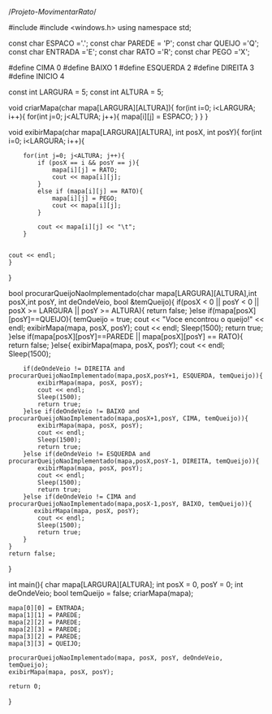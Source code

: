 /*Projeto-MovimentarRato*/


#include <iostream>
#include <windows.h>
using namespace std;

const char ESPACO ='.';
const char PAREDE = 'P';
const char QUEIJO ='Q';
const char ENTRADA ='E';
const char RATO ='R';
const char PEGO ='X';

#define CIMA 0
#define BAIXO 1
#define ESQUERDA 2
#define DIREITA 3
#define INICIO 4

const int LARGURA = 5;
const int ALTURA = 5;

void criarMapa(char mapa[LARGURA][ALTURA]){
    for(int i=0; i<LARGURA; i++){
        for(int j=0; j<ALTURA; j++){
            mapa[i][j] = ESPACO;
        }
    }
}

void exibirMapa(char mapa[LARGURA][ALTURA], int posX, int posY){
    for(int i=0; i<LARGURA; i++){

        for(int j=0; j<ALTURA; j++){
            if (posX == i && posY == j){
                mapa[i][j] = RATO;
                cout << mapa[i][j];
            }
            else if (mapa[i][j] == RATO){
                mapa[i][j] = PEGO;
                cout << mapa[i][j];
            }

            cout << mapa[i][j] << "\t";
        } 


    cout << endl;  
    }
}

bool procurarQueijoNaoImplementado(char mapa[LARGURA][ALTURA],int posX,int posY, int deOndeVeio, bool &temQueijo){
    if(posX < 0 || posY < 0 || posX >= LARGURA || posY >= ALTURA){
        return false;
    }else if(mapa[posX][posY]==QUEIJO){
        temQueijo = true;
        cout << "Voce encontrou o queijo!" << endl;
        exibirMapa(mapa, posX, posY);
        cout << endl;
        Sleep(1500);
        return true;
    }else if(mapa[posX][posY]==PAREDE || mapa[posX][posY] == RATO){
        return false;
    }else{
        exibirMapa(mapa, posX, posY);
        cout << endl;
        Sleep(1500);

        if(deOndeVeio != DIREITA and procurarQueijoNaoImplementado(mapa,posX,posY+1, ESQUERDA, temQueijo)){
            exibirMapa(mapa, posX, posY);
            cout << endl;
            Sleep(1500);
            return true;
        }else if(deOndeVeio != BAIXO and procurarQueijoNaoImplementado(mapa,posX+1,posY, CIMA, temQueijo)){
            exibirMapa(mapa, posX, posY);
            cout << endl;
            Sleep(1500);
            return true;
        }else if(deOndeVeio != ESQUERDA and procurarQueijoNaoImplementado(mapa,posX,posY-1, DIREITA, temQueijo)){
            exibirMapa(mapa, posX, posY);
            cout << endl;
            Sleep(1500);
            return true;
        }else if(deOndeVeio != CIMA and procurarQueijoNaoImplementado(mapa,posX-1,posY, BAIXO, temQueijo)){
           exibirMapa(mapa, posX, posY);
            cout << endl;
            Sleep(1500);
            return true;
        }
    }
    return false;
}

int main(){
    char mapa[LARGURA][ALTURA];
    int posX = 0, posY = 0;
    int deOndeVeio;
    bool temQueijo = false;
    criarMapa(mapa);
    
    mapa[0][0] = ENTRADA;
    mapa[1][1] = PAREDE;
    mapa[2][2] = PAREDE;
    mapa[2][3] = PAREDE;
    mapa[3][2] = PAREDE;
    mapa[3][3] = QUEIJO;

    procurarQueijoNaoImplementado(mapa, posX, posY, deOndeVeio, temQueijo);
    exibirMapa(mapa, posX, posY);
   
    return 0;
} 
 
